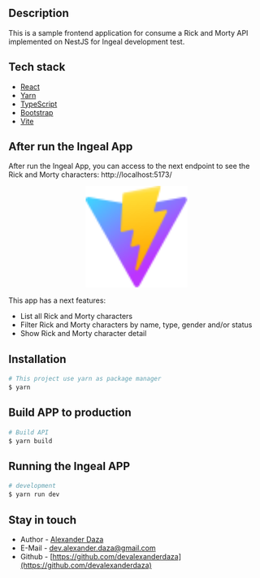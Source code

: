 ## Description

This is a sample frontend application for consume a Rick and Morty API implemented on NestJS for Ingeal development test.

## Tech stack

- [React](https://reactjs.org/)
- [Yarn](https://yarnpkg.com/)
- [TypeScript](https://www.typescriptlang.org/)
- [Bootstrap](https://getbootstrap.com/)
- [Vite](https://vitejs.dev/)

## After run the Ingeal App

After run the Ingeal App, you can access to the next endpoint to see the Rick and Morty characters: http://localhost:5173/

<p align="center">
  <a href="#"><img src="./public/vite.svg" width="200" alt="Vite Logo" /></a>
</p>

This app has a next features:

- List all Rick and Morty characters
- Filter Rick and Morty characters by name, type, gender and/or status
- Show Rick and Morty character detail

## Installation

```bash
# This project use yarn as package manager
$ yarn
```

## Build APP to production

```bash
# Build API
$ yarn build
```

## Running the Ingeal APP

```bash
# development
$ yarn run dev
```

## Stay in touch

- Author - [Alexander Daza](https://www.alexanderdaza.com)
- E-Mail - [dev.alexander.daza@gmail.com](mailto:dev.alexander.daza@gmail.com)
- Github - [https://github.com/devalexanderdaza](https://github.com/devalexanderdaza)
